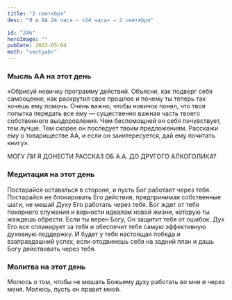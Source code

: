 ```yaml
---
title: "2 сентября"
desc: "Я и АА 24 часа - «24 часа» — 2 сентября"

id: "246"
heroImage: ""
pubDate: 2023-05-04
moth: "sentyabr"
---
```


### Мысль АА на этот день

«Обрисуй новичку программу действий. Объясни, как подверг себя самооценке, как
раскрутил свое прошлое и почему ты теперь так хочешь ему помочь. Очень важно,
чтобы новичок понял, что твоя попытка передать все ему — существенно важная
часть твоего собственного выздоровления. Чем беспомощней он себя почувствует,
тем лучше. Тем скорее он последует твоим предложениям. Расскажи ему о
товариществе АА, и если он заинтересуется, дай ему почитать книгу».

МОГУ ЛИ Я ДОНЕСТИ РАССКАЗ ОБ А.А. ДО ДРУГОГО АЛКОГОЛИКА?

### Медитация на этот день

Постарайся оставаться в стороне, и пусть Бог работает через тебя. Постарайся
не блокировать Его действия, предпринимая собственные шаги, не мешай Духу Его
работать через тебя. Бог ждет от тебя покорного служения и верности идеалам
новой жизни, которую ты жаждешь обрести. Если ты верен Богу, Он защитит тебя
от ошибок. Дух Его все спланирует за тебя и обеспечит тебе самую эффективную
духовную поддержку. И будет у тебя настоящая победа и взаправдашний успех,
если отодвинешь себя на задний план и дашь Богу действовать через тебя.

### Молитва на этот день

Молюсь о том, чтобы не мешать Божьему духу работать во мне и через меня.
Молюсь, пусть он правит мной.
